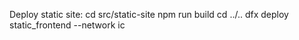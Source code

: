 Deploy static site:
cd src/static-site
npm run build
cd ../..
dfx deploy static_frontend --network ic
